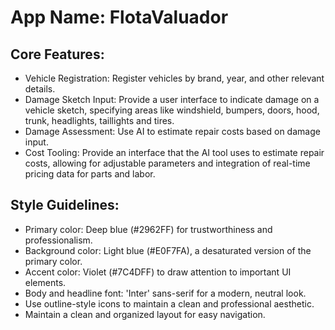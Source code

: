 # **App Name**: FlotaValuador

## Core Features:

- Vehicle Registration: Register vehicles by brand, year, and other relevant details.
- Damage Sketch Input: Provide a user interface to indicate damage on a vehicle sketch, specifying areas like windshield, bumpers, doors, hood, trunk, headlights, taillights and tires.
- Damage Assessment: Use AI to estimate repair costs based on damage input.
- Cost Tooling: Provide an interface that the AI tool uses to estimate repair costs, allowing for adjustable parameters and integration of real-time pricing data for parts and labor.

## Style Guidelines:

- Primary color: Deep blue (#2962FF) for trustworthiness and professionalism.
- Background color: Light blue (#E0F7FA), a desaturated version of the primary color.
- Accent color: Violet (#7C4DFF) to draw attention to important UI elements.
- Body and headline font: 'Inter' sans-serif for a modern, neutral look.
- Use outline-style icons to maintain a clean and professional aesthetic.
- Maintain a clean and organized layout for easy navigation.